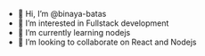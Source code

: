 - 👋 Hi, I’m @binaya-batas
- 👀 I’m interested in Fullstack development
- 🌱 I’m currently learning nodejs
- 💞️ I’m looking to collaborate on React and Nodejs


<!---
binaya-batas/binaya-batas is a ✨ special ✨ repository because its `README.md` (this file) appears on your GitHub profile.
You can click the Preview link to take a look at your changes.
--->
